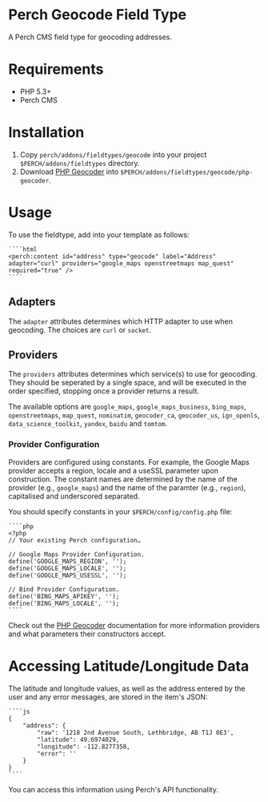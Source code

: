Perch Geocode Field Type
========================

A Perch CMS field type for geocoding addresses.

# Requirements

* PHP 5.3+
* Perch CMS

# Installation

1) Copy `perch/addons/fieldtypes/geocode` into your project `$PERCH/addons/fieldtypes` directory.
2) Download [PHP Geocoder](https://github.com/geocoder-php) into `$PERCH/addons/fieldtypes/geocode/php-geocoder`.

# Usage

To use the fieldtype, add into your template as follows:

	````html
	<perch:content id="address" type="geocode" label="Address" adapter="curl" providers="google_maps openstreetmaps map_quest" required="true" />
	````

## Adapters

The `adapter` attributes determines which HTTP adapter to use when geocoding. The choices are `curl` or `socket`.

## Providers

The `providers` attributes determines which service(s) to use for geocoding. They should be seperated by a single space, and will be executed in the order specified, stopping once a provider returns a result.

The available options are `google_maps`, `google_maps_business`, `bing_maps`, `openstreetmaps`, `map_quest`, `nominatim`, `geocoder_ca`, `geocoder_us`, `ign_openls`, `data_science_toolkit`, `yandex`, `baidu` and `tomtom`.

### Provider Configuration

Providers are configured using constants. For example, the Google Maps provider accepts a region, locale and a useSSL parameter upon construction. The constant names are determined by the name of the provider (e.g., `google_maps`) and the name of the paramter (e.g., `region`), capitalised and underscored separated.

You should specify constants in your `$PERCH/config/config.php` file:

	````php
	<?php
	// Your existing Perch configuration…

	// Google Maps Provider Configuration.
	define('GOOGLE_MAPS_REGION', '');
	define('GOOGLE_MAPS_LOCALE', '');
	define('GOOGLE_MAPS_USESSL', '');

	// Bind Provider Configuration.
	define('BING_MAPS_APIKEY', '');
	define('BING_MAPS_LOCALE', '');
	````

Check out the [PHP Geocoder](https://github.com/geocoder-php) documentation for more information providers and what parameters their constructors accept.

# Accessing Latitude/Longitude Data

The latitude and longitude values, as well as the address entered by the user and any error messages, are stored in the item's JSON:

	````js
	{
		"address": {
			"raw": '1218 2nd Avenue South, Lethbridge, AB T1J 0E3',
			"latitude": 49.6974029,
			"longitude": -112.8277358,
			"error": ''
		}
	}
	````

You can access this information using Perch's API functionality.